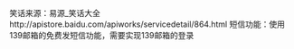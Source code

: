 笑话来源：易源_笑话大全http://apistore.baidu.com/apiworks/servicedetail/864.html
短信功能：使用139邮箱的免费发短信功能，需要实现139邮箱的登录
